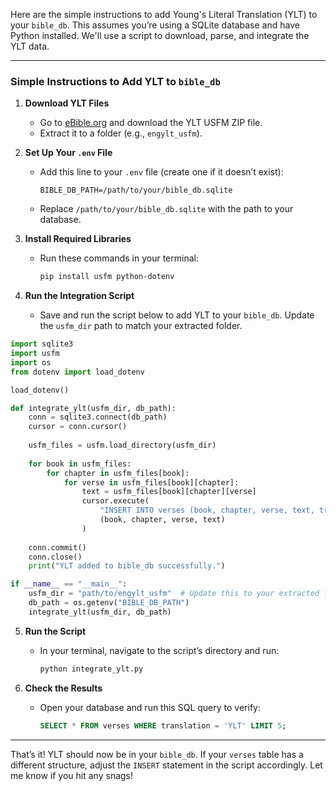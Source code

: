 Here are the simple instructions to add Young's Literal Translation (YLT) to your `bible_db`. This assumes you’re using a SQLite database and have Python installed. We'll use a script to download, parse, and integrate the YLT data.

---

### Simple Instructions to Add YLT to `bible_db`

1. **Download YLT Files**
   - Go to [eBible.org](https://ebible.org/Scriptures/engylt_usfm.zip) and download the YLT USFM ZIP file.
   - Extract it to a folder (e.g., `engylt_usfm`).

2. **Set Up Your `.env` File**
   - Add this line to your `.env` file (create one if it doesn’t exist):
     ```
     BIBLE_DB_PATH=/path/to/your/bible_db.sqlite
     ```
   - Replace `/path/to/your/bible_db.sqlite` with the path to your database.

3. **Install Required Libraries**
   - Run these commands in your terminal:
     ```bash
     pip install usfm python-dotenv
     ```

4. **Run the Integration Script**
   - Save and run the script below to add YLT to your `bible_db`. Update the `usfm_dir` path to match your extracted folder.

```python
import sqlite3
import usfm
import os
from dotenv import load_dotenv

load_dotenv()

def integrate_ylt(usfm_dir, db_path):
    conn = sqlite3.connect(db_path)
    cursor = conn.cursor()
    
    usfm_files = usfm.load_directory(usfm_dir)
    
    for book in usfm_files:
        for chapter in usfm_files[book]:
            for verse in usfm_files[book][chapter]:
                text = usfm_files[book][chapter][verse]
                cursor.execute(
                    "INSERT INTO verses (book, chapter, verse, text, translation) VALUES (?, ?, ?, ?, 'YLT')",
                    (book, chapter, verse, text)
                )
    
    conn.commit()
    conn.close()
    print("YLT added to bible_db successfully.")

if __name__ == "__main__":
    usfm_dir = "path/to/engylt_usfm"  # Update this to your extracted folder
    db_path = os.getenv("BIBLE_DB_PATH")
    integrate_ylt(usfm_dir, db_path)
```

5. **Run the Script**
   - In your terminal, navigate to the script’s directory and run:
     ```bash
     python integrate_ylt.py
     ```

6. **Check the Results**
   - Open your database and run this SQL query to verify:
     ```sql
     SELECT * FROM verses WHERE translation = 'YLT' LIMIT 5;
     ```

---

That’s it! YLT should now be in your `bible_db`. If your `verses` table has a different structure, adjust the `INSERT` statement in the script accordingly. Let me know if you hit any snags!